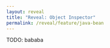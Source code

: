```yaml
---
layout: reveal
title: "Reveal: Object Inspector"
permalink: /reveal/feature/java-bean
---
```

TODO: bababa